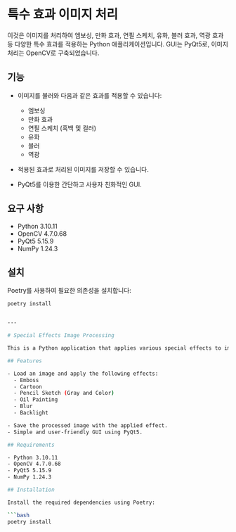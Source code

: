 # 특수 효과 이미지 처리

이것은 이미지를 처리하여 엠보싱, 만화 효과, 연필 스케치, 유화, 블러 효과, 역광 효과 등 다양한 특수 효과를 적용하는 Python 애플리케이션입니다. GUI는 PyQt5로, 이미지 처리는 OpenCV로 구축되었습니다.

## 기능

- 이미지를 불러와 다음과 같은 효과를 적용할 수 있습니다:
  - 엠보싱
  - 만화 효과
  - 연필 스케치 (흑백 및 컬러)
  - 유화
  - 블러
  - 역광

- 적용된 효과로 처리된 이미지를 저장할 수 있습니다.
- PyQt5를 이용한 간단하고 사용자 친화적인 GUI.

## 요구 사항

- Python 3.10.11
- OpenCV 4.7.0.68
- PyQt5 5.15.9
- NumPy 1.24.3

## 설치

Poetry를 사용하여 필요한 의존성을 설치합니다:

```bash
poetry install


---

# Special Effects Image Processing

This is a Python application that applies various special effects to images, such as embossing, cartoon effect, pencil sketch, oil painting, blur effect, and backlight effect. The application is built with PyQt5 for GUI and OpenCV for image processing.

## Features

- Load an image and apply the following effects:
  - Emboss
  - Cartoon
  - Pencil Sketch (Gray and Color)
  - Oil Painting
  - Blur
  - Backlight

- Save the processed image with the applied effect.
- Simple and user-friendly GUI using PyQt5.

## Requirements

- Python 3.10.11
- OpenCV 4.7.0.68
- PyQt5 5.15.9
- NumPy 1.24.3

## Installation

Install the required dependencies using Poetry:

```bash
poetry install
